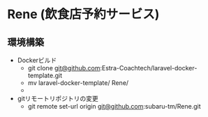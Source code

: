# Rene (飲食店予約サービス)

## 環境構築
- Dockerビルド
  - git clone git@github.com:Estra-Coachtech/laravel-docker-template.git
  - mv laravel-docker-template/ Rene/
  -  
- gitリモートリポジトリの変更
  - git remote set-url origin git@github.com:subaru-tm/Rene.git
    
